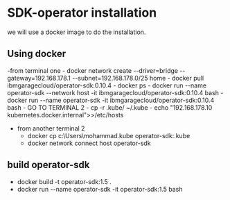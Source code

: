 # SDK-operator installation
we will use a docker image to do the installation.

## Using docker
-from terminal one
    - docker network create --driver=bridge --gateway=192.168.178.1 --subnet=192.168.178.0/25 home
    - docker pull ibmgaragecloud/operator-sdk:0.10.4
    - docker ps
    - docker run --name operator-sdk --network host  -it ibmgaragecloud/operator-sdk:0.10.4 bash
    - docker run --name operator-sdk  -it ibmgaragecloud/operator-sdk:0.10.4 bash
    - GO TO TERMINAL 2
    - cp -r .kube/ ~/.kube
    - echo "192.168.178.10   kubernetes.docker.internal">>/etc/hosts

- from another terminal 2
    - docker cp c:\Users\mohammad\.kube operator-sdk:.kube
    - docker network connect  host operator-sdk

## build operator-sdk
- docker build -t operator-sdk:1.5 .
- docker run --name operator-sdk -it operator-sdk:1.5 bash


